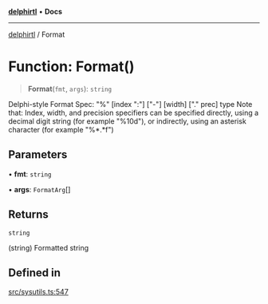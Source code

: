 [**delphirtl**](../README.md) • **Docs**

***

[delphirtl](../globals.md) / Format

# Function: Format()

> **Format**(`fmt`, `args`): `string`

Delphi-style Format
Spec: "%" [index ":"] ["-"] [width] ["." prec] type
Note that: Index, width, and precision specifiers can be specified directly, using a decimal digit string (for example "%10d"), or indirectly, using an asterisk character (for example "%*.*f")

## Parameters

• **fmt**: `string`

• **args**: `FormatArg`[]

## Returns

`string`

(string) Formatted string

## Defined in

[src/sysutils.ts:547](https://github.com/chuacw/delphirtl/blob/99d8c44e63124381b30b888cd4b51a7f5a9f03a2/src/sysutils.ts#L547)
